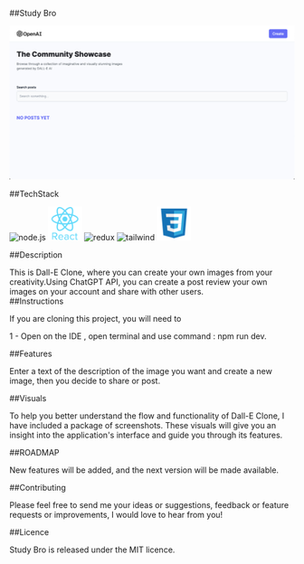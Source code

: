 ##Study Bro

![image](https://github.com/G-don/Dall-E_Clone/blob/main/VISUALS/dalleclone.png)

##TechStack


<p align="left">
<img src="https://github.com/michaelkolesidis/tech-icons/blob/main/icons/nodejs/nodejs-original-wordmark.svg" alt="node.js" width="60" height="60"/>
<img src="https://github.com/Drete457/Drete457/blob/master/icons/react-original-wordmark.svg" alt="react" width="60" height="60"/>
<img src="https://github.com/michaelkolesidis/tech-icons/blob/main/icons/redux/redux-original.svg" alt="redux" width="60" height="60"/>
<img src="https://github.com/michaelkolesidis/tech-icons/blob/main/icons/tailwindcss/tailwindcss-plain.svg" alt="tailwind" width="60" height="60"/>
<img src="https://github.com/Drete457/Drete457/blob/master/icons/css3-original-wordmark.svg" alt="css3" width="60" height="60"/>
</p>




##Description

This is Dall-E Clone, where you can create your own images from your creativity.Using ChatGPT API, you can create a post review your own images on your account and share with other users.  
##Instructions

If you are cloning this project, you will need to

1 - Open on the IDE , open terminal and use command : npm run dev.

##Features

Enter a text of the description of the image you want and create a new image, then you decide to share or post. 

##Visuals

To help you better understand the flow and functionality of Dall-E Clone, I have included a package of screenshots. These visuals will give you an insight into the application's interface and guide you through its features.

##ROADMAP

New features will be added, and the next version will be made available.

##Contributing

Please feel free to send me your ideas or suggestions, feedback or feature requests or improvements, I would love to hear from you! 

##Licence

Study Bro is released under the MIT licence. 
